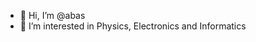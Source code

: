 - 👋 Hi, I’m @abas
- 👀 I’m interested in Physics, Electronics and Informatics

<!---
abas04/abas04 is a ✨ special ✨ repository because its `README.md` (this file) appears on your GitHub profile.
You can click the Preview link to take a look at your changes.
--->
